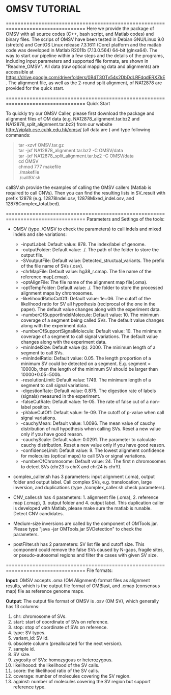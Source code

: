 # OMSV TUTORIAL
=================================================================================
Here we provide the package of OMSV with all source codes (C++, bash script, and Matlab codes) and binary files. The scrips of OMSV have been tested in Debian GNU/Linux 9.0 (stretch) and CentOS Linux release 7.3.1611 (Core) platform and the matlab code was developed in Matlab R2011b (7.13.0.564) 64-bit (glnxa64). The way to start our pipeline within a few steps and the details of the programs, including input parameters and supported file formats, are shown in "Readme\_OMSV". All data (raw optical mapping data and alignments) are accessible at https://drive.google.com/drive/folders/0B4T3OTv54s2DbDdLRFdqdERXZkE. The alignment file, as well as the 2-round split alignment, of NA12878 are provided for the quick start. 

=================================================================================
Quick Start

To quickly try our OMSV Caller, please first download the package and alignment files of OM data (e.g. NA12878\_alignment.tar.bz2 and NA12878\_split\_alignment.tar.bz2) from our website http://yiplab.cse.cuhk.edu.hk/omsv/ (all data are ) and type following commands:  
>tar -xzvf OMSV.tar.gz  
>tar -jxf NA12878\_alignment.tar.bz2 -C OMSV/data  
>tar -jxf NA12878\_split\_alignment.tar.bz2 -C OMSV/data  
>cd OMSV  
>chmod 777 makefile  
>./makefile  
>./callSV.sh

callSV.sh provide the examples of calling the OMSV callers (Matlab is required to call CNVs). Then you can find the resulting lists in SV\_result with prefix 12878 (e.g. 12878Indel.osv, 12878Mixed\_indel.osv, and 12878Complex\_total.bed).

=================================================================================
Parameters and Settings of the tools:  

+ OMSV (type ./OMSV to check the parameters) to call indels and mixed indels and site variations:  
	- -inputLabel:  Default value: 878. The index/label of genome.  
	- -outputFolder:	Default value: ./. The path of the folder to store the output fils.
	- -SVoutputFile:	Default value: Detected_structual_variants. The prefix of the file name of SVs (.osv).
	- -chrMapFile:	Default value: hg38\_r.cmap. The file name of the reference map(.cmap).
	- -optAlignFile:	The file name of the alignment map file(.oma).
	- -optTempFolder:	Default value: ./. The folder to store the processed alignment maps by chromosomes.
	- -likelihoodRatioCutOff:	Default value: 1e+06. The cutoff of the likelihood ratio for SV all hypothesis (reciprocal of the one in the paper). The default value changes along with the experiment data.
	- -numberOfSupportIndelMolecule:	Default value: 10. The minimum coverage of a segment being called SVs. The default value changes along with the experiment data.
	- -numberOfSupportSignalMolecule:	Default value: 10. The minimum coverage of a segment to call signal variations. The default value changes along with the experiment data.
	- -minIndelSize:	Default value (b): 2000. The minimum length of a segment to call SVs.
	- -minIndelRatio:	Default value: 0.05. The length proportion of a minimum SV could be detected on a segment. E.g. segment = 10000b, then the length of the minimum SV should be larger than 10000\*0.05=500b.
	- -resolutionLimit:	Default value: 1749. The minimum length of a segment to call signal variations.
	- -digestionRate:	Default value: 0.875. The digestion rate of labels (signals) measured in the experiment.
	- -falseCutRate:	Default value: 1e-05. The rate of false cut of a non-label position.
	- -pValueCutOff:	Default value: 1e-09. The cutoff of p-value when call signal variations.
	- -cauchyMean:	Default value: 1.0096. The mean value of cauchy distribution of null hypothesis when calling SVs. Reset a new value only if you have good reason.
	- -cauchyScale:	Default value: 0.0291. The parameter to calculate cauchy distribution. Reset a new value only if you have good reason.
	- -confidenceLimit:	Default value: 9. The lowest alignment confidence for molecules (optical maps) to call SVs or signal variations.
	- -numberOfChromosome:	Default value: 24. The first n chromosomes to detect SVs (chr23 is chrX and chr24 is chrY).

+ complex\_caller.sh has 3 parameters: input alignment (.oma), output folder and output label. Call complex SVs, e.g. translocation, large inversion, and duplications (type ./complex_caller.sh check parameters).

+ CNV\_caller.sh has 4 parameters: 1. alignment file (.oma), 2. reference map (.cmap), 3. output folder and 4. output label. This duplication caller is developed with Matlab, please make sure the matlab is runable. Detect CNV candidates.

+ Medium-size inversions are called by the component of OMTools.jar. Please type "java -jar OMTools.jar SVDetection" to check the parameters.

+ postFilter.sh has 2 parameters: SV list file and cutoff size. This component could remove the false SVs caused by N-gaps, fragile sites, or pseudo-autosomal regions and filter the cases with given SV size.


=================================================================================
File formats:

**Input**: OMSV accepts .oma (OM Alignment) format files as alignment results, which is the output file format of OMBlast, and .cmap (consensus map) file as reference genome maps.  

**Output**: The output file format of OMSV is .osv (OM SV), which generally has 13 columns:  
1. chr: chromosome of SVs.
1. start: start of coordinate of SVs on reference.
1. stop: stop of coordinate of SVs on reference.
1. type: SV types.
1. variant\_id: SV id.
1. obsolete column (preallocated for the next version).
1. sample id.
1. SV size.
1. zygosity of SVs: homozygous or heterozygous.
1. likelihoood: the likelihood of the SV calls.
1. score: the likelihood ratio of the SV calls.
1. coverage: number of molecules covering the SV region.
1. against: number of molecules covering the SV region but support reference type.
